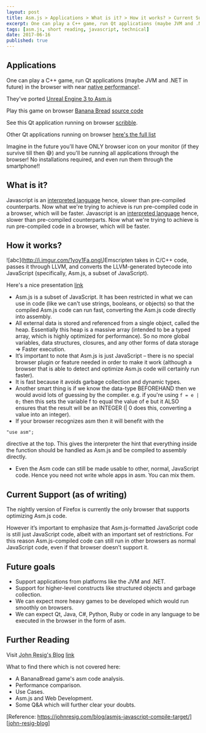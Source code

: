 ```yaml
---
layout: post
title: Asm.js > Applications > What is it? > How it works? > Current Support > Future goals
excerpt: One can play a C++ game, run Qt applications (maybe JVM and .NET in future) in the browser with near <abbr title="original performance">native performance</abbr>!.
tags: [asm.js, short reading, javascript, technical]
date: 2017-06-16
published: true
---
```


## Applications

One can play a C++ game, run Qt applications (maybe JVM and .NET in future) in the browser with near
<abbr title="original performance">native performance</abbr>!.

<!--more-->

They've ported [Unreal Engine 3 to Asm.js](https://blog.mozilla.org/blog/2013/03/27/mozilla-is-unlocking-the-power-of-the-web-as-a-platform-for-gaming/)

Play this game on browser [Banana Bread](https://kripken.github.io/BananaBread/cube2/bb.html) [source code](https://github.com/kripken/BananaBread)

See this Qt application running on browser [scribble](http://vps2.etotheipiplusone.com:30176/redmine/projects/emscripten-qt/wiki/Demos).

Other Qt applications running on browser [here's the full list](http://vps2.etotheipiplusone.com:30176/redmine/projects/emscripten-qt/wiki/Demos)

Imagine in the future you'll have ONLY browser icon on your monitor (if they survive till then :sweat_smile:) and you'll be running all applications through the browser! No installations required, and even run them through the smartphone!!

## What is it?

Javascript is an [interpreted language](# "reads code line by line at runtime > hence cannot detect errors beforehand, are slow due to runtime conversion into machine code") hence, slower than pre-compiled counterparts. Now what we're trying to achieve is run pre-compiled code in a browser, which will be faster.
Javascript is an [interpreted language](# "reads code line by line at runtime > hence cannot detect errors beforehand, are slow due to runtime conversion into machine code") hence, slower than pre-compiled counterparts. Now what we're trying to achieve is run pre-compiled code in a browser, which will be faster.

## How it works?
![abc](http://i.imgur.com/1yoy1Fa.png\)Emscripten takes in C/C++ code, passes it through LLVM, and converts the LLVM-generated bytecode into JavaScript (specifically, Asm.js, a subset of JavaScript\). 

Here's a nice presentation [link](http://kripken.github.io/mloc_emscripten_talk/#/)

- Asm.js is a subset of JavaScript. It has been restricted in what we can use in code (like we can't use strings, booleans, or objects) so that the compiled Asm.js code can run fast, converting the Asm.js code directly into assembly.
- All external data is stored and referenced from a single object, called the heap. Essentially this heap is a massive array (intended to be a typed array, which is highly optimized for performance). So no more global variables, data structures, closures, and any other forms of data storage => Faster execution.
- It’s important to note that Asm.js is just JavaScript – there is no special browser plugin or feature needed in order to make it work (although a browser that is able to detect and optimize Asm.js code will certainly run faster). 
- It is fast because it avoids garbage collection and dynamic types.
- Another smart thing is if we know the data-type BEFOREHAND then we would avoid lots of guessing by the compiler. e.g. if you're using `f = e | 0;` then this sets the variable f to equal the value of e but it ALSO ensures that the result will be an INTEGER (\| 0 does this, converting a value into an integer).
- If your browser recognizes asm then it will benefit with the 
```
"use asm";
```
 directive at the top. This gives the interpreter the hint that everything inside the function should be handled as Asm.js and be compiled to assembly directly.
- Even the Asm code can still be made usable to other, normal, JavaScript code. Hence you need not write whole apps in asm. You can mix them.

## Current Support (as of writing)

The nightly version of Firefox is currently the only browser that supports optimizing Asm.js code.

However it’s important to emphasize that Asm.js-formatted JavaScript code is still just JavaScript code, albeit with an important set of restrictions. For this reason Asm.js-compiled code can still run in other browsers as normal JavaScript code, even if that browser doesn’t support it.

## Future goals

- Support applications from platforms like the JVM and .NET.
- Support for higher-level constructs like structured objects and garbage collection.
- We can expect more heavy games to be developed which would run smoothly on browsers.
- We can expect Qt, Java, C#, Python, Ruby or code in any language to be executed in the browser in the form of asm.

## Further Reading

Visit <abbr title="deveper of jQuery">John Resig's Blog</abbr> [link][john-resig-blog]

What to find there which is not covered here:

- A BananaBread game's asm code analysis.
- Performance comparison.
- Use Cases.
- Asm.js and Web Development.
- Some Q&A which will further clear your doubts.

[Reference: https://johnresig.com/blog/asmjs-javascript-compile-target/][john-resig-blog]

[john-resig-blog]: https://johnresig.com/blog/asmjs-javascript-compile-target/
